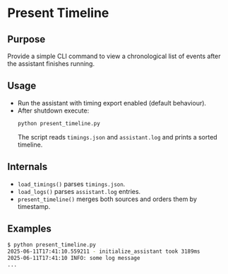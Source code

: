 # Present Timeline

## Purpose
Provide a simple CLI command to view a chronological list of events after the assistant finishes running.

## Usage
- Run the assistant with timing export enabled (default behaviour).
- After shutdown execute:
  ```bash
  python present_timeline.py
  ```
  The script reads `timings.json` and `assistant.log` and prints a sorted timeline.

## Internals
- `load_timings()` parses `timings.json`.
- `load_logs()` parses `assistant.log` entries.
- `present_timeline()` merges both sources and orders them by timestamp.

## Examples
```bash
$ python present_timeline.py
2025-06-11T17:41:10.559211 - initialize_assistant took 3189ms
2025-06-11T17:41:10 INFO: some log message
...
```

